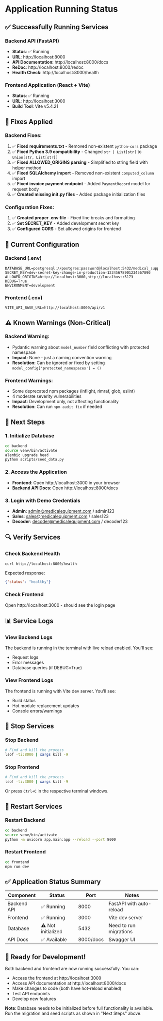 # Application Running Status

## ✅ Successfully Running Services

### Backend API (FastAPI)
- **Status**: ✅ Running
- **URL**: http://localhost:8000
- **API Documentation**: http://localhost:8000/docs
- **ReDoc**: http://localhost:8000/redoc
- **Health Check**: http://localhost:8000/health

### Frontend Application (React + Vite)
- **Status**: ✅ Running  
- **URL**: http://localhost:3000
- **Build Tool**: Vite v5.4.21

## 🔧 Fixes Applied

### Backend Fixes:
1. ✅ **Fixed requirements.txt** - Removed non-existent `python-cors` package
2. ✅ **Fixed Python 3.9 compatibility** - Changed `str | List[str]` to `Union[str, List[str]]`
3. ✅ **Fixed ALLOWED_ORIGINS parsing** - Simplified to string field with helper method
4. ✅ **Fixed SQLAlchemy import** - Removed non-existent `computed_column` import
5. ✅ **Fixed invoice payment endpoint** - Added `PaymentRecord` model for request body
6. ✅ **Created missing __init__.py files** - Added package initialization files

### Configuration Fixes:
1. ✅ **Created proper .env file** - Fixed line breaks and formatting
2. ✅ **Set SECRET_KEY** - Added development secret key
3. ✅ **Configured CORS** - Set allowed origins for frontend

## 📝 Current Configuration

### Backend (.env)
```
DATABASE_URL=postgresql://postgres:password@localhost:5432/medical_supply_db
SECRET_KEY=dev-secret-key-change-in-production-12345678901234567890
ALLOWED_ORIGINS=http://localhost:3000,http://localhost:5173
DEBUG=True
ENVIRONMENT=development
```

### Frontend (.env)
```
VITE_API_BASE_URL=http://localhost:8000/api/v1
```

## ⚠️ Known Warnings (Non-Critical)

### Backend Warning:
- Pydantic warning about `model_number` field conflicting with protected namespace
- **Impact**: None - just a naming convention warning
- **Resolution**: Can be ignored or fixed by setting `model_config['protected_namespaces'] = ()`

### Frontend Warnings:
- Some deprecated npm packages (inflight, rimraf, glob, eslint)
- 4 moderate severity vulnerabilities
- **Impact**: Development only, not affecting functionality
- **Resolution**: Can run `npm audit fix` if needed

## 🚀 Next Steps

### 1. Initialize Database
```bash
cd backend
source venv/bin/activate
alembic upgrade head
python scripts/seed_data.py
```

### 2. Access the Application
- **Frontend**: Open http://localhost:3000 in your browser
- **Backend API Docs**: Open http://localhost:8000/docs

### 3. Login with Demo Credentials
- **Admin**: admin@medicalequipment.com / admin123
- **Sales**: sales@medicalequipment.com / sales123
- **Decoder**: decoder@medicalequipment.com / decoder123

## 🔍 Verify Services

### Check Backend Health
```bash
curl http://localhost:8000/health
```

Expected response:
```json
{"status": "healthy"}
```

### Check Frontend
Open http://localhost:3000 - should see the login page

## 📊 Service Logs

### View Backend Logs
The backend is running in the terminal with live reload enabled. You'll see:
- Request logs
- Error messages
- Database queries (if DEBUG=True)

### View Frontend Logs
The frontend is running with Vite dev server. You'll see:
- Build status
- Hot module replacement updates
- Console errors/warnings

## 🛑 Stop Services

### Stop Backend
```bash
# Find and kill the process
lsof -ti:8000 | xargs kill -9
```

### Stop Frontend
```bash
# Find and kill the process
lsof -ti:3000 | xargs kill -9
```

Or press `Ctrl+C` in the respective terminal windows.

## 🔄 Restart Services

### Restart Backend
```bash
cd backend
source venv/bin/activate
python -m uvicorn app.main:app --reload --port 8000
```

### Restart Frontend
```bash
cd frontend
npm run dev
```

## ✅ Application Status Summary

| Component | Status | Port | Notes |
|-----------|--------|------|-------|
| Backend API | ✅ Running | 8000 | FastAPI with auto-reload |
| Frontend | ✅ Running | 3000 | Vite dev server |
| Database | ⚠️ Not initialized | 5432 | Need to run migrations |
| API Docs | ✅ Available | 8000/docs | Swagger UI |

## 🎯 Ready for Development!

Both backend and frontend are now running successfully. You can:
- Access the frontend at http://localhost:3000
- Access API documentation at http://localhost:8000/docs
- Make changes to code (both have hot-reload enabled)
- Test API endpoints
- Develop new features

**Note**: Database needs to be initialized before full functionality is available. Run the migration and seed scripts as shown in "Next Steps" above.

